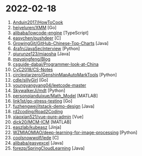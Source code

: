# 2022-02-18

1. [Anduin2017/HowToCook](https://github.com/Anduin2017/HowToCook "程序员在家做饭方法指南。") 
2. [heiyeluren/XMM](https://github.com/heiyeluren/XMM "XMM is a high performance third party memory manager for Go environments that is not affected by Gc and guarantees high performance. XMM是一个在Go语言环境中完全自主实现的第三方内存管理库，不依赖于Go本身的任何内存管理能力，纯自主实现能够应对各种场景下大小内存的 分配/释放 工作，能自主构建高性能的 链表/树/哈希表等各类数据结构，能良好完美的逃逸掉Go内置的GC机制，是构建高性能程序基础设施。") [Go]
3. [alibaba/lowcode-engine](https://github.com/alibaba/lowcode-engine "") [TypeScript]
4. [easychen/pushdeer](https://github.com/easychen/pushdeer "开放源码的无App推送服务，iOS14+扫码即用。🚧 快应用开发中") [C]
5. [GrowingGit/GitHub-Chinese-Top-Charts](https://github.com/GrowingGit/GitHub-Chinese-Top-Charts "🇨🇳 GitHub中文排行榜，各语言分离设置「软件 / 资料」榜单，精准定位中文好项目。各取所需，互不干扰，高效学习。") [Java]
6. [4ra1n/JavaSecInterview](https://github.com/4ra1n/JavaSecInterview "打造最强的Java安全研究与安全开发面试题库，包含问题和详细的答案，帮助师傅们找到满意的工作") [Python]
7. [qiurunze123/miaosha](https://github.com/qiurunze123/miaosha "⭐⭐⭐⭐秒杀系统设计与实现.互联网工程师进阶与分析🙋🐓") [Java]
8. [mqyqingfeng/Blog](https://github.com/mqyqingfeng/Blog "冴羽写博客的地方，预计写四个系列：JavaScript深入系列、JavaScript专题系列、ES6系列、React系列。") 
9. [csguide-dabai/Programmer-look-at-China](https://github.com/csguide-dabai/Programmer-look-at-China "介绍中国各二线以上城市的互联网环境以及生活成本") 
10. [CyC2018/CS-Notes](https://github.com/CyC2018/CS-Notes "📚 技术面试必备基础知识、Leetcode、计算机操作系统、计算机网络、系统设计") 
11. [circlestarzero/GenshinMapAutoMarkTools](https://github.com/circlestarzero/GenshinMapAutoMarkTools "Tools To add/delete/refresh resources mark in Genshin_Impact Map") [Python]
12. [cdle/sillyGirl](https://github.com/cdle/sillyGirl "傻妞机器人") [Go]
13. [youngyangyang04/leetcode-master](https://github.com/youngyangyang04/leetcode-master "《代码随想录》LeetCode 刷题攻略：200道经典题目刷题顺序，共60w字的详细图解，视频难点剖析，50余张思维导图，支持C++，Java，Python，Go，JavaScript等多语言版本，从此算法学习不再迷茫！🔥🔥 来看看，你会发现相见恨晚！🚀") 
14. [SkywalkerJi/mdt](https://github.com/SkywalkerJi/mdt "Yu-Gi-Oh! Master Duel Translation Script") [Python]
15. [personqianduixue/Math_Model](https://github.com/personqianduixue/Math_Model "美国大学生数学建模竞赛、全国大学生数学建模竞赛、华为杯研究生数学建模、数学建模美赛论文，数学建模国赛论文、LaTeX模板、国赛LaTeX模板、美赛LaTeX模板、mathorcup历年论文、研究生数学建模历年论文、电工杯、华中赛、APMCM亚太地区数学建模、深圳杯、中青杯、华东杯、数维杯、东三省数学建模、认证杯、数学建模书籍、数学建模算法、国赛评阅要点、数学建模word模板、软件模型算法汇总、MATLAB算法、常用Matlab代码、智能算法、现代的算法、图论算法、优化算法") [MATLAB]
16. [link1st/go-stress-testing](https://github.com/link1st/go-stress-testing "go 实现的压测工具，ab、locust、Jmeter压测工具介绍【单台机器100w连接压测实战】") [Go]
17. [fuzhengwei/itstack-demo-design](https://github.com/fuzhengwei/itstack-demo-design "🎨 《重学Java设计模式》是一本互联网真实案例实践书籍。以落地解决方案为核心，从实际业务中抽离出，交易、营销、秒杀、中间件、源码等22个真实场景，来学习设计模式的运用。欢迎关注小傅哥，微信(fustack)，公众号：bugstack虫洞栈，博客：https://bugstack.cn") [Java]
18. [rd2coding/Road2Coding](https://github.com/rd2coding/Road2Coding "编程之路") 
19. [xiaoxian521/vue-pure-admin](https://github.com/xiaoxian521/vue-pure-admin "🔥 ✨✨ ✨ Vue3.0+TypeScript+Vite2.0+Element-Plus编写的一套后台管理系统（兼容移动端）") [Vue]
20. [dick20/MCM-ICM](https://github.com/dick20/MCM-ICM "2004-2020美赛O奖论文") [MATLAB]
21. [easzlab/kubeasz](https://github.com/easzlab/kubeasz "使用Ansible脚本安装K8S集群，介绍组件交互原理，方便直接，不受国内网络环境影响") [Jinja]
22. [WZMIAOMIAO/deep-learning-for-image-processing](https://github.com/WZMIAOMIAO/deep-learning-for-image-processing "deep learning for image processing including classification and object-detection etc.") [Python]
23. [coolsnowwolf/lede](https://github.com/coolsnowwolf/lede "Lean's OpenWrt source") [C]
24. [alibaba/easyexcel](https://github.com/alibaba/easyexcel "快速、简洁、解决大文件内存溢出的java处理Excel工具") [Java]
25. [forezp/SpringCloudLearning](https://github.com/forezp/SpringCloudLearning "《史上最简单的Spring Cloud教程源码》") [Java]
